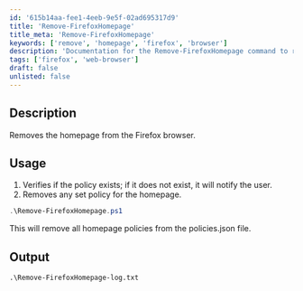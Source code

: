 ```yaml
---
id: '615b14aa-fee1-4eeb-9e5f-02ad695317d9'  
title: 'Remove-FirefoxHomepage'  
title_meta: 'Remove-FirefoxHomepage'  
keywords: ['remove', 'homepage', 'firefox', 'browser']  
description: 'Documentation for the Remove-FirefoxHomepage command to remove the homepage from the Firefox browser.'  
tags: ['firefox', 'web-browser']  
draft: false  
unlisted: false  
---  
```


## Description  
Removes the homepage from the Firefox browser.  

## Usage  
1. Verifies if the policy exists; if it does not exist, it will notify the user.  
2. Removes any set policy for the homepage.  

```powershell  
.\Remove-FirefoxHomepage.ps1  
```  
This will remove all homepage policies from the policies.json file.  

## Output  

    .\Remove-FirefoxHomepage-log.txt  



